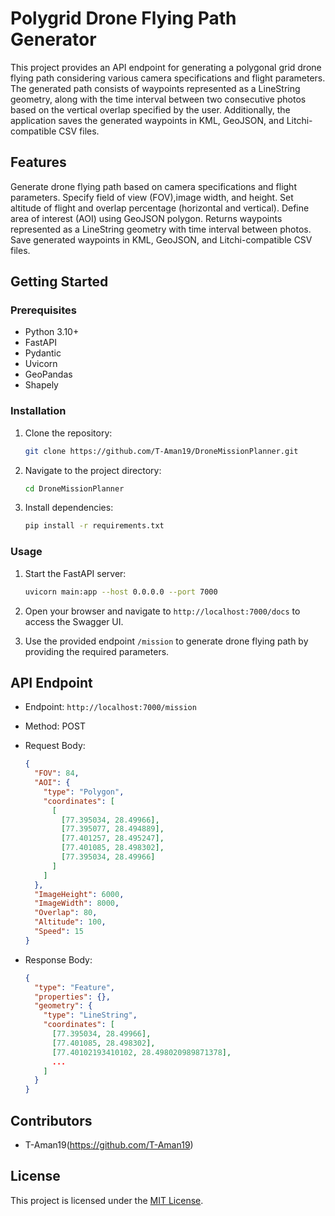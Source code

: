 # Polygrid Drone Flying Path Generator


This project provides an API endpoint for generating a polygonal grid drone flying path considering various camera specifications and flight parameters. The generated path consists of waypoints represented as a LineString geometry, along with the time interval between two consecutive photos based on the vertical overlap specified by the user. Additionally, the application saves the generated waypoints in KML, GeoJSON, and Litchi-compatible CSV files.

## Features
Generate drone flying path based on camera specifications and flight parameters.
Specify field of view (FOV),image width, and height.
Set altitude of flight and overlap percentage (horizontal and vertical).
Define area of interest (AOI) using GeoJSON polygon.
Returns waypoints represented as a LineString geometry with time interval between photos.
Save generated waypoints in KML, GeoJSON, and Litchi-compatible CSV files.
## Getting Started

### Prerequisites

- Python 3.10+
- FastAPI
- Pydantic
- Uvicorn
- GeoPandas
- Shapely

### Installation

1. Clone the repository:

   ```bash
   git clone https://github.com/T-Aman19/DroneMissionPlanner.git
   ```

2. Navigate to the project directory:

   ```bash
   cd DroneMissionPlanner
   ```

3. Install dependencies:

   ```bash
   pip install -r requirements.txt
   ```

### Usage

1. Start the FastAPI server:

   ```bash
   uvicorn main:app --host 0.0.0.0 --port 7000
   ```

2. Open your browser and navigate to `http://localhost:7000/docs` to access the Swagger UI.
   
3. Use the provided endpoint `/mission` to generate drone flying path by providing the required parameters.

## API Endpoint

- Endpoint: `http://localhost:7000/mission`
- Method: POST
- Request Body:

  ```json
  {
    "FOV": 84,
    "AOI": {
      "type": "Polygon",
      "coordinates": [
        [
          [77.395034, 28.49966],
          [77.395077, 28.494889],
          [77.401257, 28.495247],
          [77.401085, 28.498302],
          [77.395034, 28.49966]
        ]
      ]
    },
    "ImageHeight": 6000,
    "ImageWidth": 8000,
    "Overlap": 80,
    "Altitude": 100,
    "Speed": 15
  }
  ```

- Response Body:

  ```json
  {
    "type": "Feature",
    "properties": {},
    "geometry": {
      "type": "LineString",
      "coordinates": [
        [77.395034, 28.49966],
        [77.401085, 28.498302],
        [77.40102193410102, 28.498020989871378],
        ...
      ]
    }
  }
  ```

## Contributors

- T-Aman19(https://github.com/T-Aman19)

## License

This project is licensed under the [MIT License](LICENSE).
